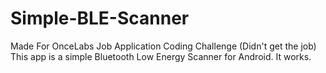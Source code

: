 # Simple-BLE-Scanner
Made For OnceLabs Job Application Coding Challenge (Didn't get the job)
This app is a simple Bluetooth Low Energy Scanner for Android. It works.
